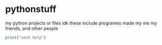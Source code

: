 # pythonstuff
my python projects or files idk 
these include programes made my me my friends, and other people

```py
print("send help")
```
